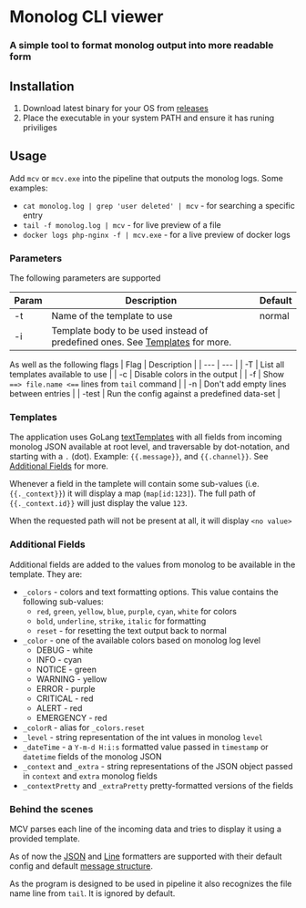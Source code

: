 # Monolog CLI viewer

### A simple tool to format monolog output into more readable form

## Installation 

1. Download latest binary for your OS from [releases](https://github.com/marcin-jozwikowski/monolog-cli-viewer/releases)
1. Place the executable in your system PATH and ensure it has runing priviliges

## Usage 

Add `mcv` or `mcv.exe` into the pipeline that outputs the monolog logs. Some examples:

* `cat monolog.log | grep 'user deleted' | mcv` - for searching a specific entry
* `tail -f monolog.log | mcv` - for live preview of a file
* `docker logs php-nginx -f | mcv.exe` - for a live preview of docker logs

### Parameters

The following parameters are supported 

| Param | Description | Default | 
| --- | --- | --- |
| -t | Name of the template to use | normal |
| -i | Template body to be used instead of predefined ones. See [Templates](#templates) for more. |

As well as the following flags
| Flag | Description |
| --- | --- |
| -T | List all templates available to use |
| -c | Disable colors in the output |
| -f | Show `==> file.name <==` lines from `tail` command | 
| -n | Don't add empty lines between entries | 
| -test | Run the config against a predefined data-set |

### Templates

The application uses GoLang [textTemplates](https://pkg.go.dev/text/template) with all fields from incoming monolog JSON available at root level, and traversable by dot-notation, and starting with a `.` (dot). Example: `{{.message}}`, and `{{.channel}}`. See [Additional Fields](#additional-fields) for more.

Whenever a field in the tamplete will contain some sub-values (i.e. `{{._context}}`) it will display a map (`map[id:123]`). The full path of `{{._context.id}}` will just display the value `123`.

When the requested path will not be present at all, it will display `<no value>`

### Additional Fields

Additional fields are added to the values from monolog to be available in the template. They are:

* `_colors` - colors and text formatting options. This value contains the following sub-values:
  *  `red`, `green`, `yellow`, `blue`, `purple`, `cyan`, `white` for colors
  * `bold`, `underline`, `strike`, `italic` for formatting
  * `reset` - for resetting the text output back to normal
* `_color` - one of the available colors based on monolog log level
  * DEBUG - white
  * INFO - cyan
  * NOTICE - green
  * WARNING - yellow
  * ERROR - purple
  * CRITICAL - red
  * ALERT - red
  * EMERGENCY - red
* `_colorR` - alias for `_colors.reset`
* `_level` - string representation of the int values in monolog `level`
* `_dateTime` - a `Y-m-d H:i:s` formatted value passed in `timestamp` or `datetime` fields of the monolog JSON
* `_context` and `_extra` - string representations of the JSON object passed in `context` and `extra` monolog fields
* `_contextPretty` and `_extraPretty` pretty-formatted versions of the fields

### Behind the scenes

MCV parses each line of the incoming data and tries to display it using a provided template.

As of now the [JSON](https://github.com/Seldaek/monolog/blob/main/src/Monolog/Formatter/JsonFormatter.php) and [Line](https://github.com/Seldaek/monolog/blob/main/src/Monolog/Formatter/LineFormatter.php) formatters are supported with their default config and default [message structure](https://github.com/Seldaek/monolog/blob/main/doc/message-structure.md).

As the program is designed to be used in pipeline it also recognizes the file name line from `tail`. It is ignored by default.